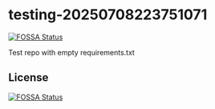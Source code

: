 # testing-20250708223751071
[![FOSSA Status](https://app.fossa.com/api/projects/git%2Bgithub.com%2Fkirogum%2Ftesting-20250708223751071.svg?type=shield)](https://app.fossa.com/projects/git%2Bgithub.com%2Fkirogum%2Ftesting-20250708223751071?ref=badge_shield)

Test repo with empty requirements.txt


## License
[![FOSSA Status](https://app.fossa.com/api/projects/git%2Bgithub.com%2Fkirogum%2Ftesting-20250708223751071.svg?type=large)](https://app.fossa.com/projects/git%2Bgithub.com%2Fkirogum%2Ftesting-20250708223751071?ref=badge_large)